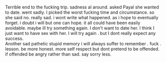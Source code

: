 Terrible end to the fucking trip. sadness al around. asked Payal she wanted to date. went sadly. I picked the worst fucking time and circumstance. so she said no.
really sad. i wont write what happened. as i hope to eventually forget. i doubt i will but one can hope. it all could have been easily avoidable. 
maybe ill try something again. I don't want to date her. I think I just want to have sex with her. I will try again . but I dont really expect any success.  
Another sad pathetic stupid memory i will always suffer to remember . fuck . lesson. be more honest. more self respect but dont pretend to be offended. if offended be angry rather than sad. say sorry less. 